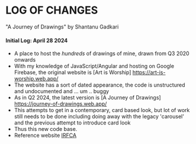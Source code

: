 
# LOG OF CHANGES #
"A Journey of Drawings" by Shantanu Gadkari
#### Initial Log: April 28 2024
- A place to host the *hundreds* of drawings of mine, drawn from Q3 2020 onwards
- With my knowledge of JavaScript/Angular and hosting on Google Firebase, the original website is 
[Art is Worship] https://art-is-worship.web.app/ 
- The website has a sort of dated appearance, the code is unstructured and undocumented and ... um .. buggy
- As in Q2 2024, the latest version is [A Journey of Drawings] https://journey-of-drawings.web.app/
- This attempts to get in a contemporary, card based look, but lot of work still needs to be done including doing away with the legacy 'carousel' and the previous attempt to  introduce card look
- Thus this new code base. 
- Reference website [IRFCA](https://irfca.org/)
